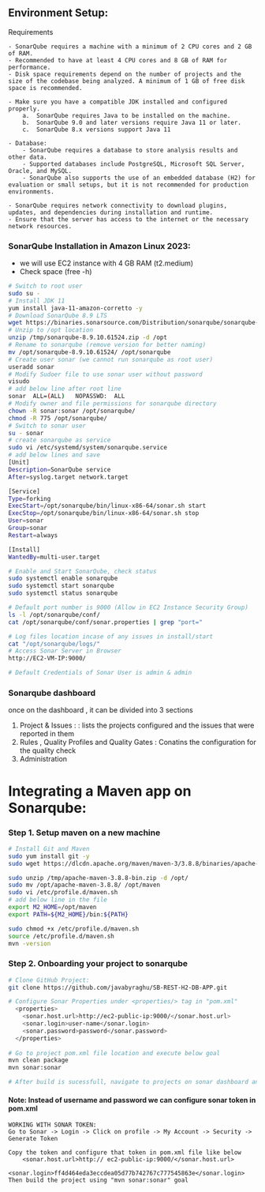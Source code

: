 ## Environment Setup:

Requirements

    - SonarQube requires a machine with a minimum of 2 CPU cores and 2 GB of RAM.
    - Recommended to have at least 4 CPU cores and 8 GB of RAM for performance.
    - Disk space requirements depend on the number of projects and the size of the codebase being analyzed. A minimum of 1 GB of free disk space is recommended.

    - Make sure you have a compatible JDK installed and configured properly.
        a.	SonarQube requires Java to be installed on the machine.
        b.	SonarQube 9.0 and later versions require Java 11 or later.
        c.	SonarQube 8.x versions support Java 11
    
    - Database:
        - SonarQube requires a database to store analysis results and other data.
        - Supported databases include PostgreSQL, Microsoft SQL Server, Oracle, and MySQL.
        - SonarQube also supports the use of an embedded database (H2) for evaluation or small setups, but it is not recommended for production environments.

    - SonarQube requires network connectivity to download plugins, updates, and dependencies during installation and runtime.
    - Ensure that the server has access to the internet or the necessary network resources.



### SonarQube Installation in Amazon Linux 2023:
 - we will use EC2 instance with 4 GB RAM (t2.medium)
 - Check space (free -h)
```bash 
# Switch to root user
sudo su -
# Install JDK 11
yum install java-11-amazon-corretto -y
# Download SonarQube 8.9 LTS
wget https://binaries.sonarsource.com/Distribution/sonarqube/sonarqube-8.9.10.61524.zip -P /tmp 
# Unzip to /opt location
unzip /tmp/sonarqube-8.9.10.61524.zip -d /opt
# Rename to sonarqube (remove version for better naming)
mv /opt/sonarqube-8.9.10.61524/ /opt/sonarqube
# Create user sonar (we cannot run sonarqube as root user)
useradd sonar
# Modify Sudoer file to use sonar user without password
visudo
# add below line after root line
sonar  ALL=(ALL)   NOPASSWD:  ALL
# Modify owner and file permissions for sonarqube directory
chown -R sonar:sonar /opt/sonarqube/
chmod -R 775 /opt/sonarqube/
# Switch to sonar user
su - sonar
# create sonarqube as service
sudo vi /etc/systemd/system/sonarqube.service
# add below lines and save
[Unit]
Description=SonarQube service
After=syslog.target network.target

[Service]
Type=forking
ExecStart=/opt/sonarqube/bin/linux-x86-64/sonar.sh start
ExecStop=/opt/sonarqube/bin/linux-x86-64/sonar.sh stop
User=sonar
Group=sonar
Restart=always

[Install]
WantedBy=multi-user.target

# Enable and Start SonarQube, check status
sudo systemctl enable sonarqube
sudo systemctl start sonarqube
sudo systemctl status sonarqube

# Default port number is 9000 (Allow in EC2 Instance Security Group)
ls -l /opt/sonarqube/conf/
cat /opt/sonarqube/conf/sonar.properties | grep "port="

# Log files location incase of any issues in install/start
cat "/opt/sonarqube/logs/" 
# Access Sonar Server in Browser 
http://EC2-VM-IP:9000/

# Default Credentials of Sonar User is admin & admin 
```
### Sonarqube dashboard
once on the dashboard , it can be divided into 3 sections
1. Project & Issues : : lists the projects configured and the issues that were reported in them
2. Rules , Quality Profiles and Quality Gates : Conatins the configuration for the quality check
3. Administration 



# Integrating a Maven app on Sonarqube:

### Step 1.  Setup maven on a new machine

```bash
# Install Git and Maven
sudo yum install git -y
sudo wget https://dlcdn.apache.org/maven/maven-3/3.8.8/binaries/apache-maven-3.8.8-bin.zip -P /tmp

sudo unzip /tmp/apache-maven-3.8.8-bin.zip -d /opt/
sudo mv /opt/apache-maven-3.8.8/ /opt/maven
sudo vi /etc/profile.d/maven.sh
# add below line in the file
export M2_HOME=/opt/maven
export PATH=${M2_HOME}/bin:${PATH}

sudo chmod +x /etc/profile.d/maven.sh
source /etc/profile.d/maven.sh
mvn -version
```

### Step 2. Onboarding your project to sonarqube
``` bash
# Clone GitHub Project:
git clone https://github.com/javabyraghu/SB-REST-H2-DB-APP.git

# Configure Sonar Properties under <properties/> tag in "pom.xml"
  <properties>
	<sonar.host.url>http://ec2-public-ip:9000/</sonar.host.url>
	<sonar.login>user-name</sonar.login>
	<sonar.password>password</sonar.password>
  </properties>
	
# Go to project pom.xml file location and execute below goal
mvn clean package
mvn sonar:sonar

# After build is sucessfull, navigate to projects on sonar dashboard and verify
```

#### Note: Instead of username and password we can configure sonar token in pom.xml

    WORKING WITH SONAR TOKEN:
    Go to Sonar -> Login -> Click on profile -> My Account -> Security -> Generate Token 

    Copy the token and configure that token in pom.xml file like below
        <sonar.host.url>http:// ec2-public-ip:9000/</sonar.host.url>
        <sonar.login>ff4d464eda3eccdea05d77b742767c777545863e</sonar.login>
    Then build the project using "mvn sonar:sonar" goal
